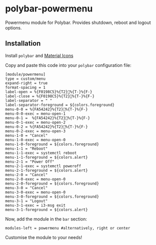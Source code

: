 # polybar-powermenu
Powermenu module for Polybar. Provides shutdown, reboot and logout options.  

## Installation
Install ```polybar``` and [Material Icons](https://m2.material.io/)

Copy and paste this code into your ```polybar``` configuration file:

```
[module/powermenu]
type = custom/menu
expand-right = true
format-spacing = 1
label-open = %{F0198C5}%{T2}%{T-}%{F-}
label-close = %{F0198C5}%{T2}%{T-}%{F-}
label-separator = " "
label-separator-foreground = ${colors.foreground}
menu-0-0 = %{FA54242}%{T2}%{T-}%{F-}
menu-0-0-exec = menu-open-1
menu-0-1 =  %{FA54242}%{T2}%{T-}%{F-}
menu-0-1-exec = menu-open-2
menu-0-2 = %{FA54242}%{T2}%{T-}%{F-}
menu-0-2-exec = menu-open-3
menu-1-0 = "Cancel"
menu-1-0-exec = menu-open-0
menu-1-0-foreground = ${colors.foreground}
menu-1-1 = "Reboot"
menu-1-1-exec = systemctl reboot
menu-1-1-foreground = ${colors.alert}
menu-2-1 = "Power Off"
menu-2-1-exec = systemctl poweroff
menu-2-1-foreground = ${colors.alert}
menu-2-0 = "Cancel"
menu-2-0-exec = menu-open-0
menu-2-0-foreground = ${colors.foreground}
menu-3-0 = "Cancel"
menu-3-0-exec = menu-open-0
menu-3-0-foreground = ${colors.foreground}
menu-3-1 = "Logout"
menu-3-1-exec = i3-msg exit
menu-3-1-foreground = ${colors.alert}
```
Now, add the module in the ```bar``` section:
```
modules-left = powermenu #alternatively, right or center 
```
Customise the module to your needs!
